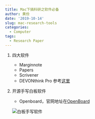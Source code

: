```yaml
---
title: Mac下搞科研之软件必备
author: 黄俭
date: '2019-10-14'
slug: mac-research-tools
categories:
  - Computer
tags:
  - Research Paper
---
```

1. 四大软件
    - Marginnote
    - Papers
    - Scrivener
    - DEVONthink Pro
    参考[这里](https://www.zhihu.com/question/54960645)
    
1. 开源手写白板软件
    - Openboard，官网地址在[OpenBoard](http://openboard.ch/index.en.html)
    
    ![白板手写软件](http://openboard.ch/images/openboard-wacom.jpg)
    